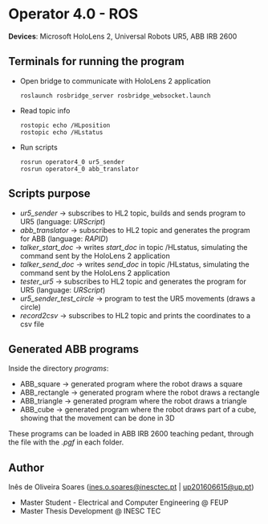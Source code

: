 # Operator 4.0 - ROS

**Devices**: Microsoft HoloLens 2, Universal Robots UR5, ABB IRB 2600

## Terminals for running the program
- Open bridge to communicate with HoloLens 2 application

      roslaunch rosbridge_server rosbridge_websocket.launch

- Read topic info

      rostopic echo /HLposition
      rostopic echo /HLstatus

- Run scripts
    
      rosrun operator4_0 ur5_sender
      rosrun operator4_0 abb_translator

## Scripts purpose

- *ur5_sender* -> subscribes to HL2 topic, builds and sends program to UR5 (language: *URScript*)
- *abb_translator* -> subscribes to HL2 topic and generates the program for ABB (language: *RAPID*)
- *talker_start_doc* -> writes *start_doc* in topic /HLstatus, simulating the command sent by the HoloLens 2 application
- *talker_send_doc* -> writes *send_doc* in topic /HLstatus, simulating the command sent by the HoloLens 2 application
- *tester_ur5* -> subscribes to HL2 topic and generates the program for UR5 (language: *URScript*)
- *ur5_sender_test_circle* -> program to test the UR5 movements (draws a circle)
- *record2csv* -> subscribes to HL2 topic and prints the coordinates to a csv file

## Generated ABB programs
Inside the directory *programs*:
- ABB_square -> generated program where the robot draws a square
- ABB_rectangle -> generated program where the robot draws a rectangle
- ABB_triangle -> generated program where the robot draws a triangle
- ABB_cube -> generated program where the robot draws part of a cube, showing that the movement can be done in 3D

These programs can be loaded in ABB IRB 2600 teaching pedant, through the file with the *.pgf* in each folder.

## Author
Inês de Oliveira Soares (ines.o.soares@inesctec.pt | up201606615@up.pt)
- Master Student - Electrical and Computer Engineering @ FEUP
- Master Thesis Development @ INESC TEC
